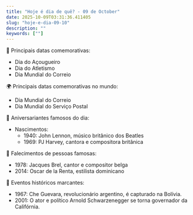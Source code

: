 ```yaml
---
title: "Hoje é dia de quê? - 09 de October"
date: 2025-10-09T03:31:36.411405
slug: "hoje-e-dia-09-10"
description: ""
keywords: [""]
---
```


🎉 Principais datas comemorativas:

- Dia do Açougueiro
- Dia do Atletismo
- Dia Mundial do Correio

🌍 Principais datas comemorativas no mundo:

- Dia Mundial do Correio
- Dia Mundial do Serviço Postal

🎂 Aniversariantes famosos do dia:

- Nascimentos:
  - 1940: John Lennon, músico britânico dos Beatles
  - 1969: PJ Harvey, cantora e compositora britânica

🌹 Falecimentos de pessoas famosas:

- 1978: Jacques Brel, cantor e compositor belga
- 2014: Oscar de la Renta, estilista dominicano

📰 Eventos históricos marcantes:

- 1967: Che Guevara, revolucionário argentino, é capturado na Bolívia.
- 2001: O ator e político Arnold Schwarzenegger se torna governador da Califórnia.
